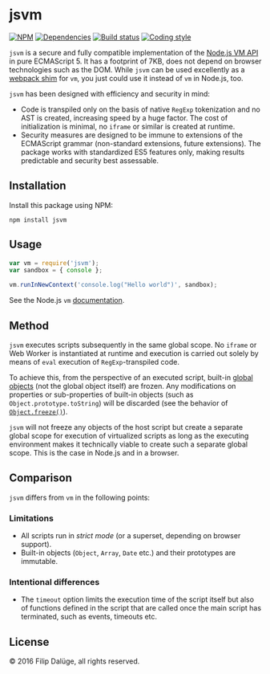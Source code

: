 # jsvm

[![NPM](https://img.shields.io/npm/v/jsvm.svg?maxAge=2592000&style=flat-square)](https://www.npmjs.com/package/jsvm)
[![Dependencies](https://img.shields.io/david/daluege/jsvm.svg?maxAge=2592000&style=flat-square)](https://david-dm.org/daluege/jsvm)
[![Build status](https://img.shields.io/travis/daluege/jsvm/master.svg?style=flat-square)](https://travis-ci.org/daluege/jsvm)
[![Coding style](https://img.shields.io/badge/code%20style-standard-blue.svg?style=flat-square)](http://standardjs.com/)

`jsvm` is a secure and fully compatible implementation of the [Node.js VM API](https://nodejs.org/api/vm.html) in pure ECMAScript 5. It has a footprint of 7KB, does not depend on browser technologies such as the DOM. While `jsvm` can be used excellently as a [webpack shim](https://webpack.github.io/docs/configuration.html#resolve-alias) for `vm`, you just could use it instead of `vm` in Node.js, too.

`jsvm` has been designed with efficiency and security in mind:

* Code is transpiled only on the basis of native `RegExp` tokenization
  and no AST is created, increasing speed by a huge factor. The cost
  of initialization is minimal, no `iframe` or similar is created at runtime.
* Security measures are designed to be immune to
  extensions of the ECMAScript grammar (non-standard
  extensions, future extensions). The package
  works with standardized ES5 features only, making results
  predictable and security best assessable.

## Installation

Install this package using NPM:

    npm install jsvm

## Usage

```javascript
var vm = require('jsvm');
var sandbox = { console };

vm.runInNewContext('console.log("Hello world")', sandbox);
```

See the Node.js `vm` [documentation](https://nodejs.org/api/vm.html).

## Method

`jsvm` executes scripts subsequently in the same global scope. No
`iframe` or Web Worker is instantiated at runtime and execution is
carried out solely by means of `eval` execution of `RegExp`-transpiled
code.

To achieve this, from the perspective of an executed script, built-in
[global objects](https://es5.github.io/#x15.1) (not the global object itself) are
frozen. Any modifications on properties or sub-properties of built-in
objects (such as `Object.prototype.toString`)
will be discarded (see the behavior of [`Object.freeze()`](https://developer.mozilla.org/de/docs/Web/JavaScript/Reference/Global_Objects/Object/freeze)).

`jsvm` will not freeze any objects of the host script but create a
separate global scope for execution of virtualized scripts as long as
the executing environment makes it technically viable to create such a
separate global scope. This is the case in Node.js and in a browser.

## Comparison

`jsvm` differs from `vm` in the following points:

### Limitations

* All scripts run in _strict mode_ (or a superset, depending on browser support).
* Built-in objects (`Object`, `Array`, `Date` etc.) and their prototypes are immutable.

### Intentional differences

* The `timeout` option limits the execution time of the script itself but also of functions defined in the script that are called once the main script has terminated, such as events, timeouts etc.

## License

© 2016 Filip Dalüge, all rights reserved.
